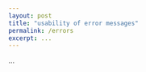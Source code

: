 ```yaml
---
layout: post
title: "usability of error messages"
permalink: /errors
excerpt: ...
---
```


<!-- note: sync with excerpt -->
...

